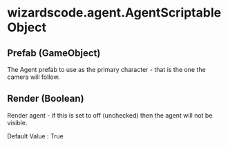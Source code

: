 # wizardscode.agent.AgentScriptableObject

## Prefab (GameObject)

The Agent prefab to use as the primary character - that is the one the camera will follow.


## Render (Boolean)

Render agent - if this is set to off (unchecked) then the agent will not be visible.

Default Value     : True

